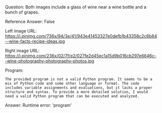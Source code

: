 Question: Both images include a glass of wine near a wine bottle and a bunch of grapes.

Reference Answer: False

Left image URL: https://i.pinimg.com/736x/94/3e/41/943e41453327e0defb1b43358c2c6b84--wine-facts-recipe-ideas.jpg

Right image URL: https://i.pinimg.com/236x/02/7f/e2/027fe2d45ec1a15d9b016cb297e6646c--wine-photography-photography-photos.jpg

Program:

```
The provided program is not a valid Python program. It seems to be a mix of Python code and some other language or format. The code includes variable assignments and evaluations, but it lacks a proper structure and syntax. To provide a more detailed solution, I would need a valid Python program that can be executed and analyzed.
```
Answer: Runtime error: 'program'

